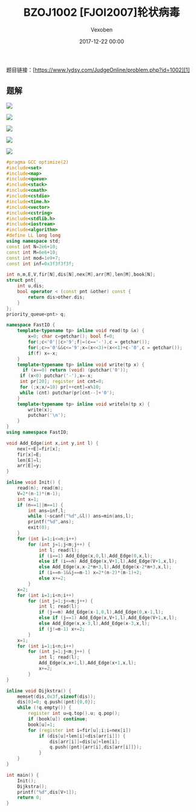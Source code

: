 ﻿---
layout: post
title: BZOJ1002 [FJOI2007]轮状病毒
date: 2017-12-22 00:00
categories: training
tags: Matrix-Tree
img: https://vexoben.github.io/assets/images/Blog/2017-12-22-BZOJ1002-[FJOI2007]%E8%BD%AE%E7%8A%B6%E7%97%85%E6%AF%92.JPG
author: Vexoben
---

题目链接：[https://www.lydsy.com/JudgeOnline/problem.php?id=1002][1]

## **题解**

![][2]  

![][3]  

![][4]  

![][5]  

![][6]  

```cpp
#pragma GCC optimize(2)
#include<set>
#include<map>
#include<queue>
#include<stack>
#include<cmath>
#include<cstdio>
#include<time.h>
#include<vector>
#include<cstring>
#include<stdlib.h>
#include<iostream>
#include<algorithm>
#define LL long long
using namespace std;
const int N=2e6+10;
const int M=6e6+10;
const int mod=1e9+7;
const int inf=0x3f3f3f3f;

int n,m,E,V,fir[N],dis[N],nex[M],arr[M],len[M],book[N];
struct pnt{
	int u,dis;
	bool operator < (const pnt &other) const {
		return dis>other.dis;
	}
};
priority_queue<pnt> q;

namespace FastIO {
	template<typename tp> inline void read(tp &x) {
		x=0; char c=getchar(); bool f=0;
		for(;c<'0'||c>'9';f|=(c=='-'),c = getchar());
		for(;c>='0'&&c<='9';x=(x<<3)+(x<<1)+c-'0',c = getchar());
		if(f) x=-x;
	}
	template<typename tp> inline void write(tp x) {
	  if (x==0) return (void) (putchar('0'));
     if (x<0) putchar('-'),x=-x;
     int pr[20]; register int cnt=0;
     for (;x;x/=10) pr[++cnt]=x%10;
     while (cnt) putchar(pr[cnt--]+'0');
	}
	template<typename tp> inline void writeln(tp x) {
		write(x);
		putchar('\n');
	}
}
using namespace FastIO;

void Add_Edge(int x,int y,int l) {
	nex[++E]=fir[x];
	fir[x]=E;
	len[E]=l;
	arr[E]=y;
}

inline void Init() {
	read(n); read(m);
	V=2*(n-1)*(m-1);
	int x=1;
	if (n==1||m==1) {
		int ans=inf,l;
		while (~scanf("%d",&l)) ans=min(ans,l);
		printf("%d",ans);
		exit(0);
	}
	for (int i=1;i<=n;i++)
		for (int j=1;j<m;j++) {
			int l; read(l);
			if (i==1) Add_Edge(x,0,l),Add_Edge(0,x,l);
			else if (i==n) Add_Edge(x,V+1,l),Add_Edge(V+1,x,l);
			else Add_Edge(x,x-2*m+3,l),Add_Edge(x-2*m+3,x,l);
			if (i==n-1&&j==m-1) x=2*(n-2)*(m-1)+2;
			else x+=2;
		}
	x=2;
	for (int i=1;i<n;i++)
		for (int j=1;j<=m;j++) {
			int l; read(l);
			if (j==m) Add_Edge(x-1,0,l),Add_Edge(0,x-1,l);
			else if (j==1) Add_Edge(x,V+1,l),Add_Edge(V+1,x,l);
			else Add_Edge(x,x-3,l),Add_Edge(x-3,x,l);
			if (j!=m-1) x+=2;
		}
	x=1;
	for (int i=1;i<n;i++)
		for (int j=1;j<m;j++) {
			int l; read(l);
			Add_Edge(x,x+1,l),Add_Edge(x+1,x,l);
			x+=2;
		}
}

inline void Dijkstra() {
	memset(dis,0x3f,sizeof(dis));
	dis[0]=0; q.push((pnt){0,0});
	while (!q.empty()) {
		register int u=q.top().u; q.pop();
		if (book[u]) continue;
		book[u]=1;
		for (register int i=fir[u];i;i=nex[i])
			if (dis[u]+len[i]<dis[arr[i]]) {
				dis[arr[i]]=dis[u]+len[i];
				q.push((pnt){arr[i],dis[arr[i]]});
			}
	}
}

int main() {
	Init();
	Dijkstra();
	printf("%d",dis[V+1]);
	return 0;
}
```
  [1]: https://www.lydsy.com/JudgeOnline/problem.php?id=1002
  [2]: https://vexoben.github.io/assets/images/Blog/2017-12-22-BZOJ1002-%5BFJOI2007%5D%E8%BD%AE%E7%8A%B6%E7%97%85%E6%AF%92%282%29.JPG
  [3]: https://vexoben.github.io/assets/images/Blog/2017-12-22-BZOJ1002-%5BFJOI2007%5D%E8%BD%AE%E7%8A%B6%E7%97%85%E6%AF%92%283%29.JPG
  [4]: https://vexoben.github.io/assets/images/Blog/2017-12-22-BZOJ1002-%5BFJOI2007%5D%E8%BD%AE%E7%8A%B6%E7%97%85%E6%AF%92%284%29.JPG
  [5]: https://vexoben.github.io/assets/images/Blog/2017-12-22-BZOJ1002-%5BFJOI2007%5D%E8%BD%AE%E7%8A%B6%E7%97%85%E6%AF%92%285%29.JPG
  [6]: https://vexoben.github.io/assets/images/Blog/2017-12-22-BZOJ1002-%5BFJOI2007%5D%E8%BD%AE%E7%8A%B6%E7%97%85%E6%AF%92%286%29.JPG